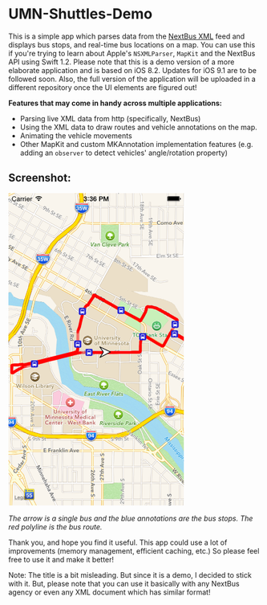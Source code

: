 # UMN-Shuttles-Demo 

This is a simple app which parses data from the [NextBus XML](https://www.nextbus.com/xmlFeedDocs/NextBusXMLFeed.pdf) feed and displays bus stops, and real-time bus locations on a map. You can use this if you're trying to learn about Apple's `NSXMLParser`, `MapKit` and the NextBus API using Swift 1.2. Please note that this is a demo version of a more elaborate application and is based on iOS 8.2. Updates for iOS 9.1 are to be followed soon. Also, the full version of the application will be uploaded in a different repository once the UI elements are figured out!

**Features that may come in handy across multiple applications:**
- Parsing live XML data from http (specifically, NextBus)
- Using the XML data to draw routes and vehicle annotations on the map.
- Animating the vehicle movements
- Other MapKit and custom MKAnnotation implementation features (e.g. adding an `observer` to detect vehicles' angle/rotation property)

## Screenshot:
<img src="./Map%20Demo/screenshot.png" width="350">

*The arrow is a single bus and the blue annotations are the bus stops. The red polyline is the bus route.*

Thank you, and hope you find it useful. This app could use a lot of improvements (memory management, efficient caching, etc.) So please feel free to use it and make it better!

Note: The title is a bit misleading. But since it is a demo, I decided to stick with it. But, please note that you can use it basically with any NextBus agency or even any XML document which has similar format!
